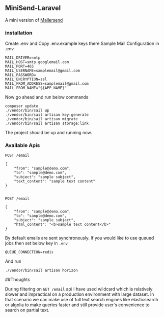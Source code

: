 
## MiniSend-Laravel
A mini version of [Mailersend](www.mailersend.com)

### installation
Create .env and Copy .env.example keys there
Sample Mail Configuration in .env

    MAIL_DRIVER=smtp
    MAIL_HOST=smtp.googlemail.com
    MAIL_PORT=465
    MAIL_USERNAME=samplemail@gmail.com
    MAIL_PASSWORD=
    MAIL_ENCRYPTION=ssl
    MAIL_FROM_ADDRESS=samplemail@gmail.com
    MAIL_FROM_NAME="${APP_NAME}"

Now go ahead and run below commands

    composer update
    ./vendor/bin/sail up 
    ./vendor/bin/sail artisan key:generate
    ./vendor/bin/sail artisan migrate
    ./vendor/bin/sail artisan storage:link

The project should be up and running now.

### Available Apis
    POST /email

    {
        "from": "sample@demo.com",
        "to": "sample@demo.com",
        "subject": "sample subject",
        "text_content": "sample text content"
    }


    POST /email
    
    {
        "from": "sample@demo.com",
        "to": "sample@demo.com",
        "subject": "sample subject",
        "html_content": "<b>sample text content</b>"
    }

By default emails are sent synchronously. If you would like to use queued jobs then set below key in `.env`

    QUEUE_CONNECTION=redis

And run

    ./vendor/bin/sail artisan horizon
    
##Thoughts

During filtering on `GET /email` api I have used wildcard which is relatively slower and impractical on a production 
environment with large dataset. In that scenario we can make use of full text search engines like elasticsearch 
or algolia to make queries faster and still provide user's convenience to search on partial text.
